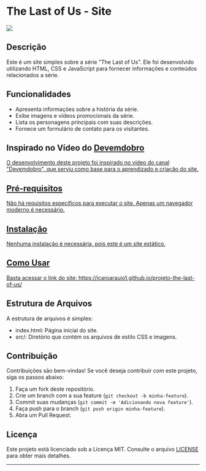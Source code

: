 # The Last of Us - Site

<img src="https://icaroaraujo1.github.io/projeto-the-last-of-us/src/imagens/tlou-1.jpg">

## Descrição

Este é um site simples sobre a série "The Last of Us". Ele foi desenvolvido utilizando HTML, CSS e JavaScript para fornecer informações e conteúdos relacionados a série.

## Funcionalidades

- Apresenta informações sobre a história da série.
- Exibe imagens e vídeos promocionais da série.
- Lista os personagens principais com suas descrições.
- Fornece um formulário de contato para os visitantes.

## Inspirado no Vídeo do <a href="https://www.youtube.com/@DevemDobro" target="_blank">Devemdobro 

O desenvolvimento deste projeto foi inspirado no vídeo do canal "Devemdobro", que serviu como base para o aprendizado e criação do site.

## Pré-requisitos

Não há requisitos específicos para executar o site. Apenas um navegador moderno é necessário.

## Instalação

Nenhuma instalação é necessária, pois este é um site estático.

## Como Usar

Basta acessar o link do site: https://icaroaraujo1.github.io/projeto-the-last-of-us/

## Estrutura de Arquivos

A estrutura de arquivos é simples:
- index.html: Página inicial do site.
- src/: Diretório que contém os arquivos de estilo CSS e imagens.

## Contribuição

Contribuições são bem-vindas! Se você deseja contribuir com este projeto, siga os passos abaixo:
1. Faça um fork deste repositório.
2. Crie um branch com a sua feature (`git checkout -b minha-feature`).
3. Commit suas mudanças (`git commit -m 'Adicionando nova feature'`).
4. Faça push para o branch (`git push origin minha-feature`).
5. Abra um Pull Request.

## Licença

Este projeto está licenciado sob a Licença MIT. Consulte o arquivo [LICENSE](LICENSE) para obter mais detalhes.

---
